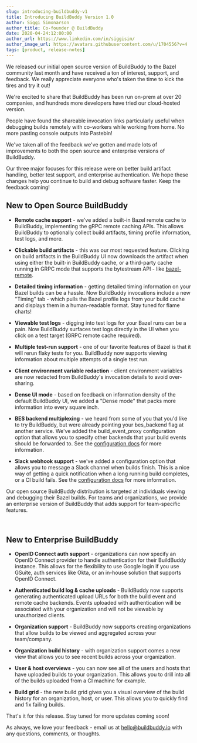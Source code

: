 ```yaml
---
slug: introducing-buildbuddy-v1
title: Introducing BuildBuddy Version 1.0
author: Siggi Simonarson
author_title: Co-founder @ BuildBuddy
date: 2020-04-24:12:00:00
author_url: https://www.linkedin.com/in/siggisim/
author_image_url: https://avatars.githubusercontent.com/u/1704556?v=4
tags: [product, release-notes]
---
```


We released our initial open source version of BuildBuddy to the Bazel community last month and have received a ton of interest, support, and feedback. We really appreciate everyone who's taken the time to kick the tires and try it out!

We're excited to share that BuildBuddy has been run on-prem at over 20 companies, and hundreds more developers have tried our cloud-hosted version.

People have found the shareable invocation links particularly useful when debugging builds remotely with co-workers while working from home. No more pasting console outputs into Pastebin!

We've taken all of the feedback we've gotten and made lots of improvements to both the open source and enterprise versions of BuildBuddy.

Our three major focuses for this release were on better build artifact handling, better test support, and enterprise authentication. We hope these changes help you continue to build and debug software faster. Keep the feedback coming!

## New to Open Source BuildBuddy

- **Remote cache support** - we've added a built-in Bazel remote cache to BuildBuddy, implementing the gRPC remote caching APIs. This allows BuildBuddy to optionally collect build artifacts, timing profile information, test logs, and more.

- **Clickable build artifacts** - this was our most requested feature. Clicking on build artifacts in the BuildBuddy UI now downloads the artifact when using either the built-in BuildBuddy cache, or a third-party cache running in GRPC mode that supports the bytestream API - like [bazel-remote](https://github.com/buchgr/bazel-remote).

- **Detailed timing information** - getting detailed timing information on your Bazel builds can be a hassle. Now BuildBuddy invocations include a new "Timing" tab - which pulls the Bazel profile logs from your build cache and displays them in a human-readable format. Stay tuned for flame charts!

- **Viewable test logs** - digging into test logs for your Bazel runs can be a pain. Now BuildBuddy surfaces test logs directly in the UI when you click on a test target (GRPC remote cache required).

- **Multiple test-run support** - one of our favorite features of Bazel is that it will rerun flaky tests for you. BuildBuddy now supports viewing information about multiple attempts of a single test run.

- **Client environment variable redaction** - client environment variables are now redacted from BuildBuddy's invocation details to avoid over-sharing.

- **Dense UI mode** - based on feedback on information density of the default BuildBuddy UI, we added a "Dense mode" that packs more information into every square inch.

- **BES backend multiplexing** - we heard from some of you that you'd like to try BuildBuddy, but were already pointing your bes_backend flag at another service. We've added the build_event_proxy configuration option that allows you to specify other backends that your build events should be forwarded to. See the [configuration docs](https://github.com/buildbuddy-io/buildbuddy/blob/master/CONFIG.md#buildeventproxy) for more information.

- **Slack webhook support** - we've added a configuration option that allows you to message a Slack channel when builds finish. This is a nice way of getting a quick notification when a long running build completes, or a CI build fails. See the [configuration docs](https://github.com/buildbuddy-io/buildbuddy/blob/master/CONFIG.md#integrations) for more information.

Our open source BuildBuddy distribution is targeted at individuals viewing and debugging their Bazel builds. For teams and organizations, we provide an enterprise version of BuildBuddy that adds support for team-specific features.

‍

## New to Enterprise BuildBuddy

- **OpenID Connect auth support** - organizations can now specify an OpenID Connect provider to handle authentication for their BuildBuddy instance. This allows for the flexibility to use Google login if you use GSuite, auth services like Okta, or an in-house solution that supports OpenID Connect.

- **Authenticated build log & cache uploads** - BuildBuddy now supports generating authenticated upload URLs for both the build event and remote cache backends. Events uploaded with authentication will be associated with your organization and will not be viewable by unauthorized clients.

- **Organization support** - BuildBuddy now supports creating organizations that allow builds to be viewed and aggregated across your team/company.

- **Organization build history** - with organization support comes a new view that allows you to see recent builds across your organization.

- **User & host overviews** - you can now see all of the users and hosts that have uploaded builds to your organization. This allows you to drill into all of the builds uploaded from a CI machine for example.

- **Build grid** - the new build grid gives you a visual overview of the build history for an organization, host, or user. This allows you to quickly find and fix failing builds.

That's it for this release. Stay tuned for more updates coming soon!

As always, we love your feedback - email us at <hello@buildbuddy.io> with any questions, comments, or thoughts.
